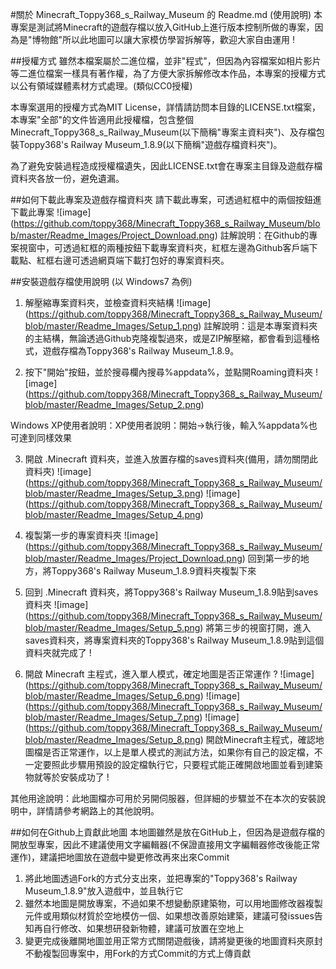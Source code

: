 #關於 Minecraft_Toppy368_s_Railway_Museum 的 Readme.md (使用說明)
本專案是測試將Minecraft的遊戲存檔以放入GitHub上進行版本控制所做的專案，因為是"博物館"所以此地圖可以讓大家模仿學習拆解等，歡迎大家自由運用 !

##授權方式
雖然本檔案屬於二進位檔，並非"程式"，但因為內容檔案如相片影片等二進位檔案一樣具有著作權，為了方便大家拆解修改本作品，本專案的授權方式以公有領域媒體素材方式處理。(類似CC0授權)

本專案選用的授權方式為MIT License，詳情請訪問本目錄的LICENSE.txt檔案，本專案"全部"的文件皆適用此授權檔，包含整個Minecraft_Toppy368_s_Railway_Museum(以下簡稱"專案主資料夾")、及存檔包裝Toppy368's Railway Museum_1.8.9(以下簡稱"遊戲存檔資料夾")。

為了避免安裝過程造成授權檔遺失，因此LICENSE.txt會在專案主目錄及遊戲存檔資料夾各放一份，避免遺漏。

##如何下載此專案及遊戲存檔資料夾
請下載此專案，可透過紅框中的兩個按鈕進下載此專案
![image] (https://github.com/toppy368/Minecraft_Toppy368_s_Railway_Museum/blob/master/Readme_Images/Project_Download.png)
註解說明：在Github的專案視窗中，可透過紅框的兩種按鈕下載專案資料夾，紅框左邊為Github客戶端下載點、紅框右邊可透過網頁端下載打包好的專案資料夾。

##安裝遊戲存檔使用說明 (以 Windows7 為例)
1. 解壓縮專案資料夾，並檢查資料夾結構
![image] (https://github.com/toppy368/Minecraft_Toppy368_s_Railway_Museum/blob/master/Readme_Images/Setup_1.png)
註解說明：這是本專案資料夾的主結構，無論透過Github克隆複製過來，或是ZIP解壓縮，都會看到這種格式，遊戲存檔為Toppy368's Railway Museum_1.8.9。

2. 按下"開始"按鈕，並於搜尋欄內搜尋%appdata%，並點開Roaming資料夾
![image] (https://github.com/toppy368/Minecraft_Toppy368_s_Railway_Museum/blob/master/Readme_Images/Setup_2.png)

Windows XP使用者說明：XP使用者說明：開始→執行後，輸入%appdata%也可達到同樣效果

3. 開啟 .Minecraft 資料夾，並進入放置存檔的saves資料夾(備用，請勿關閉此資料夾)
![image] (https://github.com/toppy368/Minecraft_Toppy368_s_Railway_Museum/blob/master/Readme_Images/Setup_3.png)
![image] (https://github.com/toppy368/Minecraft_Toppy368_s_Railway_Museum/blob/master/Readme_Images/Setup_4.png)

4. 複製第一步的專案資料夾
![image] (https://github.com/toppy368/Minecraft_Toppy368_s_Railway_Museum/blob/master/Readme_Images/Project_Download.png)
回到第一步的地方，將Toppy368's Railway Museum_1.8.9資料夾複製下來

5. 回到 .Minecraft 資料夾，將Toppy368's Railway Museum_1.8.9貼到saves資料夾
![image] (https://github.com/toppy368/Minecraft_Toppy368_s_Railway_Museum/blob/master/Readme_Images/Setup_5.png)
將第三步的視窗打開，進入saves資料夾，將專案資料夾的Toppy368's Railway Museum_1.8.9貼到這個資料夾就完成了 !

6. 開啟 Minecraft 主程式，進入單人模式，確定地圖是否正常運作 ? 
![image] (https://github.com/toppy368/Minecraft_Toppy368_s_Railway_Museum/blob/master/Readme_Images/Setup_6.png)
![image] (https://github.com/toppy368/Minecraft_Toppy368_s_Railway_Museum/blob/master/Readme_Images/Setup_7.png)
![image] (https://github.com/toppy368/Minecraft_Toppy368_s_Railway_Museum/blob/master/Readme_Images/Setup_8.png)
開啟Minecraft主程式，確認地圖檔是否正常運作，以上是單人模式的測試方法，如果你有自己的設定檔，不一定要照此步驟用預設的設定檔執行它，只要程式能正確開啟地圖並看到建築物就等於安裝成功了 ! 

其他用途說明：此地圖檔亦可用於另開伺服器，但詳細的步驟並不在本次的安裝說明中，詳情請參考網路上的其他說明。

##如何在Github上貢獻此地圖
本地圖雖然是放在GitHub上，但因為是遊戲存檔的開放型專案，因此不建議使用文字編輯器(不保證直接用文字編輯器修改後能正常運作)，建議把地圖放在遊戲中變更修改再來出來Commit

1. 將此地圖透過Fork的方式分支出來，並把專案的"Toppy368's Railway Museum_1.8.9"放入遊戲中，並且執行它
2. 雖然本地圖是開放專案，不過如果不想變動原建築物，可以用地圖修改器複製元件或用類似材質於空地模仿一個、如果想改善原始建築，建議可發issues告知再自行修改、如果想研發新物體，建議可放置在空地上
3. 變更完成後離開地圖並用正常方式關閉遊戲後，請將變更後的地圖資料夾原封不動複製回專案中，用Fork的方式Commit的方式上傳貢獻
